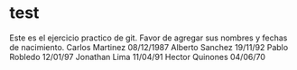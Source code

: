 # test
Este es el ejercicio practico de git.
Favor de agregar sus nombres y fechas de nacimiento.
Carlos Martinez 08/12/1987
Alberto Sanchez 19/11/92
Pablo Robledo 12/01/97
Jonathan Lima 11/04/91
Hector Quinones 04/06/70
